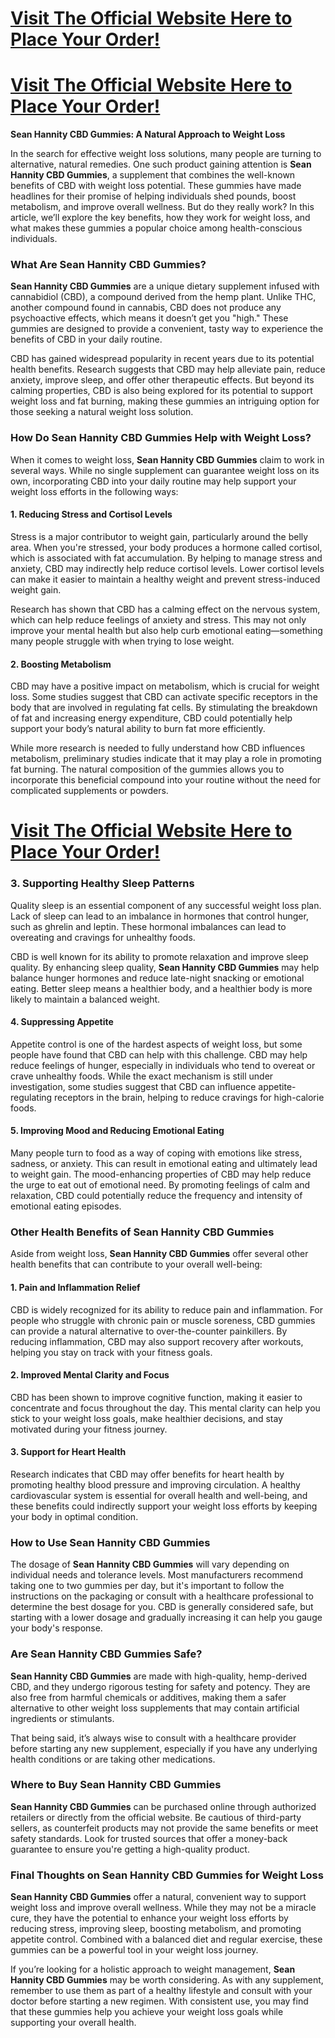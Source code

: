 <h1><a href="https://realprimeshop.com/order-seanhannity"><strong> Visit The Official Website Here to Place Your Order!<br /></strong></a></h1>
<h1><a href="https://realprimeshop.com/order-seanhannity"><strong>Visit The Official Website Here to Place Your Order!<br /></strong></a></h1>
<p><strong>Sean Hannity CBD Gummies: A Natural Approach to Weight Loss</strong></p>
<p>In the search for effective weight loss solutions, many people are turning to alternative, natural remedies. One such product gaining attention is <strong>Sean Hannity CBD Gummies</strong>, a supplement that combines the well-known benefits of CBD with weight loss potential. These gummies have made headlines for their promise of helping individuals shed pounds, boost metabolism, and improve overall wellness. But do they really work? In this article, we&rsquo;ll explore the key benefits, how they work for weight loss, and what makes these gummies a popular choice among health-conscious individuals.</p>
<h3>What Are Sean Hannity CBD Gummies?</h3>
<p><strong>Sean Hannity CBD Gummies</strong> are a unique dietary supplement infused with cannabidiol (CBD), a compound derived from the hemp plant. Unlike THC, another compound found in cannabis, CBD does not produce any psychoactive effects, which means it doesn&rsquo;t get you "high." These gummies are designed to provide a convenient, tasty way to experience the benefits of CBD in your daily routine.</p>
<p>CBD has gained widespread popularity in recent years due to its potential health benefits. Research suggests that CBD may help alleviate pain, reduce anxiety, improve sleep, and offer other therapeutic effects. But beyond its calming properties, CBD is also being explored for its potential to support weight loss and fat burning, making these gummies an intriguing option for those seeking a natural weight loss solution.</p>
<h3>How Do Sean Hannity CBD Gummies Help with Weight Loss?</h3>
<p>When it comes to weight loss, <strong>Sean Hannity CBD Gummies</strong> claim to work in several ways. While no single supplement can guarantee weight loss on its own, incorporating CBD into your daily routine may help support your weight loss efforts in the following ways:</p>
<h4>1. <strong>Reducing Stress and Cortisol Levels</strong></h4>
<p>Stress is a major contributor to weight gain, particularly around the belly area. When you're stressed, your body produces a hormone called cortisol, which is associated with fat accumulation. By helping to manage stress and anxiety, CBD may indirectly help reduce cortisol levels. Lower cortisol levels can make it easier to maintain a healthy weight and prevent stress-induced weight gain.</p>
<p>Research has shown that CBD has a calming effect on the nervous system, which can help reduce feelings of anxiety and stress. This may not only improve your mental health but also help curb emotional eating&mdash;something many people struggle with when trying to lose weight.</p>
<h4>2. <strong>Boosting Metabolism</strong></h4>
<p>CBD may have a positive impact on metabolism, which is crucial for weight loss. Some studies suggest that CBD can activate specific receptors in the body that are involved in regulating fat cells. By stimulating the breakdown of fat and increasing energy expenditure, CBD could potentially help support your body&rsquo;s natural ability to burn fat more efficiently.</p>
<p>While more research is needed to fully understand how CBD influences metabolism, preliminary studies indicate that it may play a role in promoting fat burning. The natural composition of the gummies allows you to incorporate this beneficial compound into your routine without the need for complicated supplements or powders.</p>
<h1><a href="https://realprimeshop.com/order-seanhannity"> Visit The Official Website Here to Place Your Order!</a></h1>
<h3>3. <strong>Supporting Healthy Sleep Patterns</strong></h3>
<p>Quality sleep is an essential component of any successful weight loss plan. Lack of sleep can lead to an imbalance in hormones that control hunger, such as ghrelin and leptin. These hormonal imbalances can lead to overeating and cravings for unhealthy foods.</p>
<p>CBD is well known for its ability to promote relaxation and improve sleep quality. By enhancing sleep quality, <strong>Sean Hannity CBD Gummies</strong> may help balance hunger hormones and reduce late-night snacking or emotional eating. Better sleep means a healthier body, and a healthier body is more likely to maintain a balanced weight.</p>
<h4>4. <strong>Suppressing Appetite</strong></h4>
<p>Appetite control is one of the hardest aspects of weight loss, but some people have found that CBD can help with this challenge. CBD may help reduce feelings of hunger, especially in individuals who tend to overeat or crave unhealthy foods. While the exact mechanism is still under investigation, some studies suggest that CBD can influence appetite-regulating receptors in the brain, helping to reduce cravings for high-calorie foods.</p>
<h4>5. <strong>Improving Mood and Reducing Emotional Eating</strong></h4>
<p>Many people turn to food as a way of coping with emotions like stress, sadness, or anxiety. This can result in emotional eating and ultimately lead to weight gain. The mood-enhancing properties of CBD may help reduce the urge to eat out of emotional need. By promoting feelings of calm and relaxation, CBD could potentially reduce the frequency and intensity of emotional eating episodes.</p>
<h3>Other Health Benefits of Sean Hannity CBD Gummies</h3>
<p>Aside from weight loss, <strong>Sean Hannity CBD Gummies</strong> offer several other health benefits that can contribute to your overall well-being:</p>
<h4>1. <strong>Pain and Inflammation Relief</strong></h4>
<p>CBD is widely recognized for its ability to reduce pain and inflammation. For people who struggle with chronic pain or muscle soreness, CBD gummies can provide a natural alternative to over-the-counter painkillers. By reducing inflammation, CBD may also support recovery after workouts, helping you stay on track with your fitness goals.</p>
<h4>2. <strong>Improved Mental Clarity and Focus</strong></h4>
<p>CBD has been shown to improve cognitive function, making it easier to concentrate and focus throughout the day. This mental clarity can help you stick to your weight loss goals, make healthier decisions, and stay motivated during your fitness journey.</p>
<h4>3. <strong>Support for Heart Health</strong></h4>
<p>Research indicates that CBD may offer benefits for heart health by promoting healthy blood pressure and improving circulation. A healthy cardiovascular system is essential for overall health and well-being, and these benefits could indirectly support your weight loss efforts by keeping your body in optimal condition.</p>
<h3>How to Use Sean Hannity CBD Gummies</h3>
<p>The dosage of <strong>Sean Hannity CBD Gummies</strong> will vary depending on individual needs and tolerance levels. Most manufacturers recommend taking one to two gummies per day, but it's important to follow the instructions on the packaging or consult with a healthcare professional to determine the best dosage for you. CBD is generally considered safe, but starting with a lower dosage and gradually increasing it can help you gauge your body's response.</p>
<h3>Are Sean Hannity CBD Gummies Safe?</h3>
<p><strong>Sean Hannity CBD Gummies</strong> are made with high-quality, hemp-derived CBD, and they undergo rigorous testing for safety and potency. They are also free from harmful chemicals or additives, making them a safer alternative to other weight loss supplements that may contain artificial ingredients or stimulants.</p>
<p>That being said, it&rsquo;s always wise to consult with a healthcare provider before starting any new supplement, especially if you have any underlying health conditions or are taking other medications.</p>
<h3>Where to Buy Sean Hannity CBD Gummies</h3>
<p><strong>Sean Hannity CBD Gummies</strong> can be purchased online through authorized retailers or directly from the official website. Be cautious of third-party sellers, as counterfeit products may not provide the same benefits or meet safety standards. Look for trusted sources that offer a money-back guarantee to ensure you're getting a high-quality product.</p>
<h3>Final Thoughts on Sean Hannity CBD Gummies for Weight Loss</h3>
<p><strong>Sean Hannity CBD Gummies</strong> offer a natural, convenient way to support weight loss and improve overall wellness. While they may not be a miracle cure, they have the potential to enhance your weight loss efforts by reducing stress, improving sleep, boosting metabolism, and promoting appetite control. Combined with a balanced diet and regular exercise, these gummies can be a powerful tool in your weight loss journey.</p>
<p>If you&rsquo;re looking for a holistic approach to weight management, <strong>Sean Hannity CBD Gummies</strong> may be worth considering. As with any supplement, remember to use them as part of a healthy lifestyle and consult with your doctor before starting a new regimen. With consistent use, you may find that these gummies help you achieve your weight loss goals while supporting your overall health.</p>
